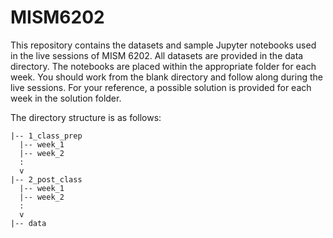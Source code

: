 # MISM6202

This repository contains the datasets and sample Jupyter notebooks used in the live sessions of MISM 6202. All datasets are provided in the data directory. The notebooks are placed within the appropriate folder for each week.  You should work from the blank directory and follow along during the live sessions.  For your reference, a possible solution is provided for each week in the solution folder.

The directory structure is as follows:

```
|-- 1_class_prep
  |-- week_1
  |-- week_2
  :
  v
|-- 2_post_class
  |-- week_1
  |-- week_2
  :
  v
|-- data
```
